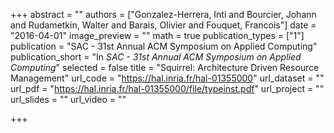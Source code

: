 +++
abstract = ""
authors = ["Gonzalez-Herrera, Inti and Bourcier, Johann and Rudametkin, Walter and Barais, Olivier and Fouquet, Francois"]
date = "2016-04-01"
image_preview = ""
math = true
publication_types = ["1"]
publication = "SAC - 31st Annual ACM Symposium on Applied Computing"
publication_short = "In *SAC - 31st Annual ACM Symposium on Applied Computing*"
selected = false
title = "Squirrel: Architecture Driven Resource Management"
url_code = "https://hal.inria.fr/hal-01355000"
url_dataset = ""
url_pdf = "https://hal.inria.fr/hal-01355000/file/typeinst.pdf"
url_project = ""
url_slides = ""
url_video = ""

+++
